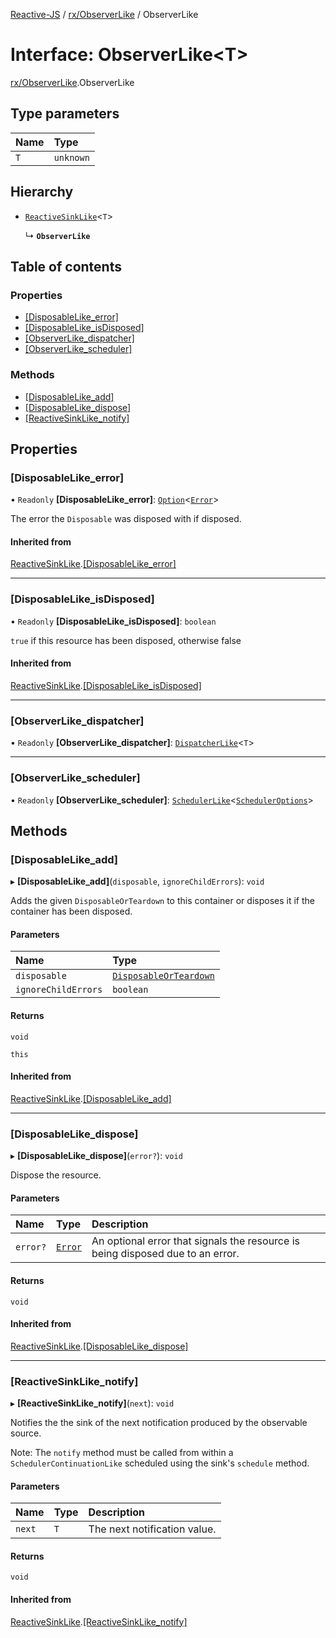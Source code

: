 [Reactive-JS](../README.md) / [rx/ObserverLike](../modules/rx_ObserverLike.md) / ObserverLike

# Interface: ObserverLike<T\>

[rx/ObserverLike](../modules/rx_ObserverLike.md).ObserverLike

## Type parameters

| Name | Type |
| :------ | :------ |
| `T` | `unknown` |

## Hierarchy

- [`ReactiveSinkLike`](rx_ReactiveSinkLike.ReactiveSinkLike.md)<`T`\>

  ↳ **`ObserverLike`**

## Table of contents

### Properties

- [[DisposableLike\_error]](rx_ObserverLike.ObserverLike.md#[disposablelike_error])
- [[DisposableLike\_isDisposed]](rx_ObserverLike.ObserverLike.md#[disposablelike_isdisposed])
- [[ObserverLike\_dispatcher]](rx_ObserverLike.ObserverLike.md#[observerlike_dispatcher])
- [[ObserverLike\_scheduler]](rx_ObserverLike.ObserverLike.md#[observerlike_scheduler])

### Methods

- [[DisposableLike\_add]](rx_ObserverLike.ObserverLike.md#[disposablelike_add])
- [[DisposableLike\_dispose]](rx_ObserverLike.ObserverLike.md#[disposablelike_dispose])
- [[ReactiveSinkLike\_notify]](rx_ObserverLike.ObserverLike.md#[reactivesinklike_notify])

## Properties

### [DisposableLike\_error]

• `Readonly` **[DisposableLike\_error]**: [`Option`](../modules/util_Option.md#option)<[`Error`](../modules/util_DisposableLike.md#error)\>

The error the `Disposable` was disposed with if disposed.

#### Inherited from

[ReactiveSinkLike](rx_ReactiveSinkLike.ReactiveSinkLike.md).[[DisposableLike_error]](rx_ReactiveSinkLike.ReactiveSinkLike.md#[disposablelike_error])

___

### [DisposableLike\_isDisposed]

• `Readonly` **[DisposableLike\_isDisposed]**: `boolean`

`true` if this resource has been disposed, otherwise false

#### Inherited from

[ReactiveSinkLike](rx_ReactiveSinkLike.ReactiveSinkLike.md).[[DisposableLike_isDisposed]](rx_ReactiveSinkLike.ReactiveSinkLike.md#[disposablelike_isdisposed])

___

### [ObserverLike\_dispatcher]

• `Readonly` **[ObserverLike\_dispatcher]**: [`DispatcherLike`](scheduling_DispatcherLike.DispatcherLike.md)<`T`\>

___

### [ObserverLike\_scheduler]

• `Readonly` **[ObserverLike\_scheduler]**: [`SchedulerLike`](scheduling_SchedulerLike.SchedulerLike.md)<[`SchedulerOptions`](../modules/scheduling_SchedulerLike.md#scheduleroptions)\>

## Methods

### [DisposableLike\_add]

▸ **[DisposableLike_add]**(`disposable`, `ignoreChildErrors`): `void`

Adds the given `DisposableOrTeardown` to this container or disposes it if the container has been disposed.

#### Parameters

| Name | Type |
| :------ | :------ |
| `disposable` | [`DisposableOrTeardown`](../modules/util_DisposableLike.md#disposableorteardown) |
| `ignoreChildErrors` | `boolean` |

#### Returns

`void`

`this`

#### Inherited from

[ReactiveSinkLike](rx_ReactiveSinkLike.ReactiveSinkLike.md).[[DisposableLike_add]](rx_ReactiveSinkLike.ReactiveSinkLike.md#[disposablelike_add])

___

### [DisposableLike\_dispose]

▸ **[DisposableLike_dispose]**(`error?`): `void`

Dispose the resource.

#### Parameters

| Name | Type | Description |
| :------ | :------ | :------ |
| `error?` | [`Error`](../modules/util_DisposableLike.md#error) | An optional error that signals the resource is being disposed due to an error. |

#### Returns

`void`

#### Inherited from

[ReactiveSinkLike](rx_ReactiveSinkLike.ReactiveSinkLike.md).[[DisposableLike_dispose]](rx_ReactiveSinkLike.ReactiveSinkLike.md#[disposablelike_dispose])

___

### [ReactiveSinkLike\_notify]

▸ **[ReactiveSinkLike_notify]**(`next`): `void`

Notifies the the sink of the next notification produced by the observable source.

Note: The `notify` method must be called from within a `SchedulerContinuationLike`
scheduled using the sink's `schedule` method.

#### Parameters

| Name | Type | Description |
| :------ | :------ | :------ |
| `next` | `T` | The next notification value. |

#### Returns

`void`

#### Inherited from

[ReactiveSinkLike](rx_ReactiveSinkLike.ReactiveSinkLike.md).[[ReactiveSinkLike_notify]](rx_ReactiveSinkLike.ReactiveSinkLike.md#[reactivesinklike_notify])

